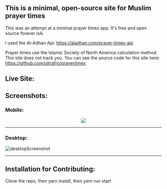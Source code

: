 ## This is a minimal, open-source site for Muslim prayer times

This was an attempt at a minimal prayer times app. It's free and open source forever isA. 

I used the Al-Adhan Api: https://aladhan.com/prayer-times-api

Prayer times use the Islamic Society of North America calculation method. This site does not track you. You can see the source code for this site here: https://github.com/ultrafro/prayertimes

## Live Site:

## Screenshots:

### Mobile:
<p align="center">
  <img src="https://user-images.githubusercontent.com/3029964/103339719-298ede00-4a50-11eb-90ad-fdc02e1b0260.JPG" />
</p>

<hr>

### Desktop:
![desktopScreenshot](https://user-images.githubusercontent.com/3029964/103339731-327faf80-4a50-11eb-8172-6d287591e6b3.JPG)
<hr>

## Installation for Contributing:
Clone the repo, then yarn install, then yarn run start
